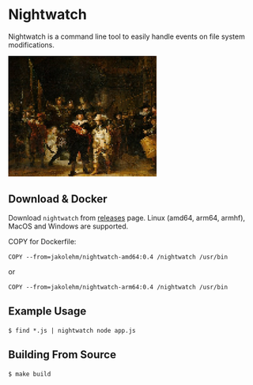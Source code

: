 # Nightwatch

Nightwatch is a command line tool to easily handle events on file system modifications.

<img src="./nightwatch.jpg" width="300">

## Download & Docker

Download `nightwatch` from [releases](https://github.com/jakolehm/nightwatch/releases) page. Linux (amd64, arm64, armhf), MacOS and Windows are supported.


COPY for Dockerfile:
```
COPY --from=jakolehm/nightwatch-amd64:0.4 /nightwatch /usr/bin
```
or
```
COPY --from=jakolehm/nightwatch-arm64:0.4 /nightwatch /usr/bin
```

## Example Usage

```
$ find *.js | nightwatch node app.js
```

## Building From Source

```
$ make build
```

